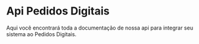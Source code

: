 # Api Pedidos Digitais

Aqui você encontrará toda a documentação de nossa api para integrar seu sistema ao Pedidos Digitais.
